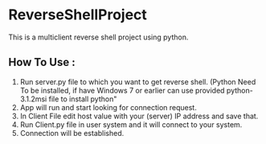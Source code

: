 # ReverseShellProject
This is a multiclient reverse shell project using python.

## How To Use :
1. Run server.py file to which you want to get reverse shell. (Python Need To be installed, if have Windows 7 or earlier can use provided python-3.1.2msi file to install python"
2. App will run and start looking for connection request.
3. In Client File edit host value with your (server) IP address and save that.
4. Run Client.py file in user system and it will connect to your system.
5. Connection will be established.

